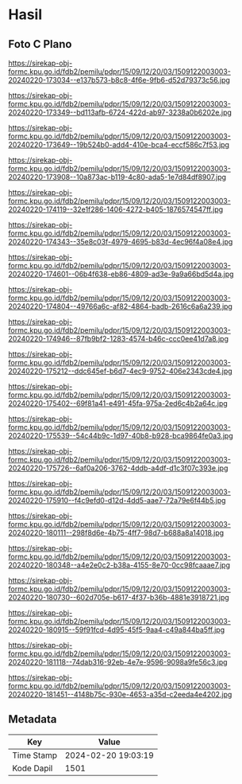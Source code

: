 # Hasil

## Foto C Plano

https://sirekap-obj-formc.kpu.go.id/fdb2/pemilu/pdpr/15/09/12/20/03/1509122003003-20240220-173034--e137b573-b8c8-4f6e-9fb6-d52d79373c56.jpg

https://sirekap-obj-formc.kpu.go.id/fdb2/pemilu/pdpr/15/09/12/20/03/1509122003003-20240220-173349--bd113afb-6724-422d-ab97-3238a0b6202e.jpg

https://sirekap-obj-formc.kpu.go.id/fdb2/pemilu/pdpr/15/09/12/20/03/1509122003003-20240220-173649--19b524b0-add4-410e-bca4-eccf586c7f53.jpg

https://sirekap-obj-formc.kpu.go.id/fdb2/pemilu/pdpr/15/09/12/20/03/1509122003003-20240220-173908--10a873ac-b119-4c80-ada5-1e7d84df8907.jpg

https://sirekap-obj-formc.kpu.go.id/fdb2/pemilu/pdpr/15/09/12/20/03/1509122003003-20240220-174119--32e1f286-1406-4272-b405-1876574547ff.jpg

https://sirekap-obj-formc.kpu.go.id/fdb2/pemilu/pdpr/15/09/12/20/03/1509122003003-20240220-174343--35e8c03f-4979-4695-b83d-4ec96f4a08e4.jpg

https://sirekap-obj-formc.kpu.go.id/fdb2/pemilu/pdpr/15/09/12/20/03/1509122003003-20240220-174601--06b4f638-eb86-4809-ad3e-9a9a66bd5d4a.jpg

https://sirekap-obj-formc.kpu.go.id/fdb2/pemilu/pdpr/15/09/12/20/03/1509122003003-20240220-174804--49766a6c-af82-4864-badb-2616c6a6a239.jpg

https://sirekap-obj-formc.kpu.go.id/fdb2/pemilu/pdpr/15/09/12/20/03/1509122003003-20240220-174946--87fb9bf2-1283-4574-b46c-ccc0ee41d7a8.jpg

https://sirekap-obj-formc.kpu.go.id/fdb2/pemilu/pdpr/15/09/12/20/03/1509122003003-20240220-175212--ddc645ef-b6d7-4ec9-9752-406e2343cde4.jpg

https://sirekap-obj-formc.kpu.go.id/fdb2/pemilu/pdpr/15/09/12/20/03/1509122003003-20240220-175402--69f81a41-e491-45fa-975a-2ed6c4b2a64c.jpg

https://sirekap-obj-formc.kpu.go.id/fdb2/pemilu/pdpr/15/09/12/20/03/1509122003003-20240220-175539--54c44b9c-1d97-40b8-b928-bca9864fe0a3.jpg

https://sirekap-obj-formc.kpu.go.id/fdb2/pemilu/pdpr/15/09/12/20/03/1509122003003-20240220-175726--6af0a206-3762-4ddb-a4df-d1c3f07c393e.jpg

https://sirekap-obj-formc.kpu.go.id/fdb2/pemilu/pdpr/15/09/12/20/03/1509122003003-20240220-175910--f4c9efd0-d12d-4dd5-aae7-72a79e6f44b5.jpg

https://sirekap-obj-formc.kpu.go.id/fdb2/pemilu/pdpr/15/09/12/20/03/1509122003003-20240220-180111--298f8d6e-4b75-4ff7-98d7-b688a8a14018.jpg

https://sirekap-obj-formc.kpu.go.id/fdb2/pemilu/pdpr/15/09/12/20/03/1509122003003-20240220-180348--a4e2e0c2-b38a-4155-8e70-0cc98fcaaae7.jpg

https://sirekap-obj-formc.kpu.go.id/fdb2/pemilu/pdpr/15/09/12/20/03/1509122003003-20240220-180730--602d705e-b617-4f37-b36b-4881e3918721.jpg

https://sirekap-obj-formc.kpu.go.id/fdb2/pemilu/pdpr/15/09/12/20/03/1509122003003-20240220-180915--59f91fcd-4d95-45f5-9aa4-c49a844ba5ff.jpg

https://sirekap-obj-formc.kpu.go.id/fdb2/pemilu/pdpr/15/09/12/20/03/1509122003003-20240220-181118--74dab316-92eb-4e7e-9596-9098a9fe56c3.jpg

https://sirekap-obj-formc.kpu.go.id/fdb2/pemilu/pdpr/15/09/12/20/03/1509122003003-20240220-181451--4148b75c-930e-4653-a35d-c2eeda4e4202.jpg


## Metadata

| Key        | Value               |
| ---------- | ------------------- |
| Time Stamp | 2024-02-20 19:03:19 |
| Kode Dapil | 1501                |



